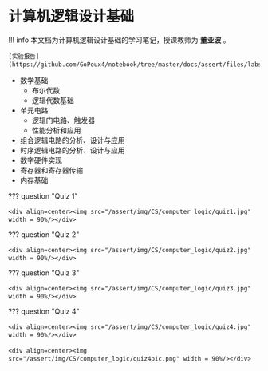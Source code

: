 # 计算机逻辑设计基础

!!! info
    本文档为计算机逻辑设计基础的学习笔记，授课教师为 **董亚波** 。

    [实验报告](https://github.com/GoPoux4/notebook/tree/master/docs/assert/files/labs/computer_logic)

- 数学基础
    - 布尔代数
    - 逻辑代数基础
- 单元电路
    - 逻辑门电路、触发器
    - 性能分析和应用
- 组合逻辑电路的分析、设计与应用
- 时序逻辑电路的分析、设计与应用
- 数字硬件实现
- 寄存器和寄存器传输
- 内存基础

??? question "Quiz 1"

    <div align=center><img src="/assert/img/CS/computer_logic/quiz1.jpg" width = 90%/></div>

??? question "Quiz 2"

    <div align=center><img src="/assert/img/CS/computer_logic/quiz2.jpg" width = 90%/></div>

??? question "Quiz 3"

    <div align=center><img src="/assert/img/CS/computer_logic/quiz3.jpg" width = 90%/></div>

??? question "Quiz 4"

    <div align=center><img src="/assert/img/CS/computer_logic/quiz4.jpg" width = 90%/></div>

    <div align=center><img src="/assert/img/CS/computer_logic/quiz4pic.png" width = 90%/></div>
